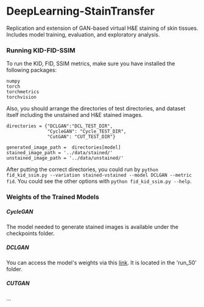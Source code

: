 # DeepLearning-StainTransfer
Replication and extension of GAN-based virtual H&amp;E staining of skin tissues. Includes model training, evaluation, and exploratory analysis.


### Running KID-FID-SSIM
To run the KID, FID, SSIM metrics, make sure you have installed the following packages:
```
numpy
torch
torchmetrics
torchvision
```

Also, you should arrange the directories of test directories, and dataset itself including the unstained and H&E stained images. 
```
directories = {"DCLGAN":"DCL_TEST_DIR", 
               "CycleGAN": "Cycle_TEST_DIR",
               "CutGAN": "CUT_TEST_DIR"}

generated_image_path =  directories[model]
stained_image_path = '../data/stained/'
unstained_image_path = '../data/unstained/'
```

After putting the correct directories, you could run by ```python fid_kid_ssim.py --variation stained-vstained --model DCLGAN --metric fid```.
You could see the other options with ```python fid_kid_ssim.py --help```.


### Weights of the Trained Models

##### CycleGAN
The model needed to generate stained images is available under the checkpoints folder.

##### DCLGAN
You can access the model's weights via this [link](https://dataset-49t.s3.amazonaws.com/checkpoints.zip). It is located in the 'run_50' folder.

##### CUTGAN
...

